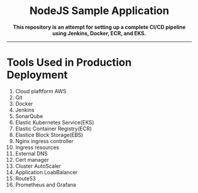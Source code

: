 <div align="center">
  <h1>NodeJS Sample Application</h1>
  <strong>This repository is an attempt for setting up a complete CI/CD pipeline using Jenkins, Docker, ECR, and EKS.</strong>
</div>

<hr>

# Tools Used in Production Deployment
1. Cloud plaftform AWS
2. Git
3. Docker
4. Jenkins
5. SonarQube
6. Elastic Kubernetes Service(EKS)
7. Elastic Container Registry(ECR)
8. Elastice Block Storage(EBS)
7. Nginx ingress controller
10. Ingress resources
11. External DNS
12. Cert manager
13. Cluster AutoScaler
14. Application LoabBalancer
15. Route53
16. Prometheus and Grafana






